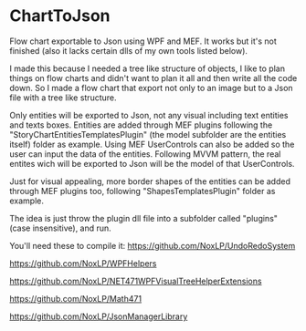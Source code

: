 # ChartToJson
Flow chart exportable to Json using WPF and MEF. It works but it's not finished (also it lacks certain dlls of my own tools listed below).

I made this because I needed a tree like structure of objects, I like to plan things on flow charts and didn't want to plan it all and then write all the code down. So I made a flow chart that export not only to an image but to a Json file with a tree like structure.

Only entities will be exported to Json, not any visual including text entities and texts boxes. 
Entities are added through MEF plugins following the "StoryChartEntitiesTemplatesPlugin" (the model subfolder are the entities itself) folder as example.
Using MEF UserControls can also be added so the user can input the data of the entities. Following MVVM pattern, the real entites wich will be exported to Json will be the model of that UserControls.

Just for visual appealing, more border shapes of the entities can be added through MEF plugins too, following "ShapesTemplatesPlugin" folder as example.

The idea is just throw the plugin dll file into a subfolder called "plugins" (case insensitive), and run.

You'll need these to compile it:
https://github.com/NoxLP/UndoRedoSystem

https://github.com/NoxLP/WPFHelpers

https://github.com/NoxLP/NET471WPFVisualTreeHelperExtensions

https://github.com/NoxLP/Math471

https://github.com/NoxLP/JsonManagerLibrary
